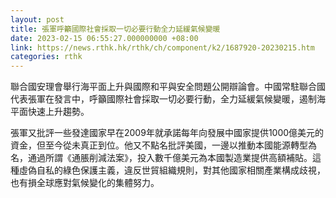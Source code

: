```yaml
---
layout: post
title: 張軍呼籲國際社會採取一切必要行動全力延緩氣候變暖
date: 2023-02-15 06:55:27.000000000 +08:00
link: https://news.rthk.hk/rthk/ch/component/k2/1687920-20230215.htm
categories: rthk
---
```


聯合國安理會舉行海平面上升與國際和平與安全問題公開辯論會。中國常駐聯合國代表張軍在發言中，呼籲國際社會採取一切必要行動，全力延緩氣候變暖，遏制海平面快速上升趨勢。

張軍又批評一些發達國家早在2009年就承諾每年向發展中國家提供1000億美元的資金，但至今從未真正到位。他又不點名批評美國，一邊以推動本國能源轉型為名，通過所謂《通脹削減法案》，投入數千億美元為本國製造業提供高額補貼。這種虛偽自私的綠色保護主義，違反世貿組織規則，對其他國家相關產業構成歧視，也有損全球應對氣候變化的集體努力。
